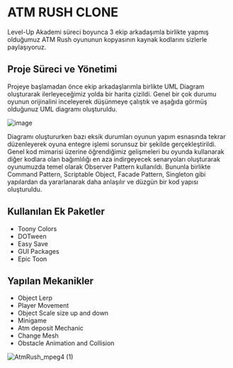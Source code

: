 # ATM RUSH CLONE 
Level-Up Akademi süreci boyunca 3 ekip arkadaşımla birlikte yapmış olduğumuz ATM Rush oyununun kopyasının kaynak kodlarını sizlerle paylaşıyoruz.

## Proje Süreci ve Yönetimi
Projeye başlamadan önce ekip arkadaşlarımla birlikte UML Diagram oluşturarak ilerleyeceğimiz yolda bir harita çizildi. 
Genel bir çok durumu oyunun orijinalini inceleyerek düşünmeye çalıştık ve aşağıda görmüş olduğunuz UML diagramı oluşturuldu.

![image](https://user-images.githubusercontent.com/68375602/182611639-d04ae482-c368-4480-9f24-42f47ae495c0.png)

Diagramı oluştururken bazı eksik durumları oyunun yapım esnasında tekrar düzenleyerek oyuna entegre işlemi sorunsuz bir şekilde gerçekleştirildi. 
Genel kod mimarisi üzerine öğrendiğimiz gelişmeleri bu oyunda kullanarak diğer kodlara olan bağımlılığı en aza indirgeyecek senaryoları oluşturarak 
oyunumuzda temel olarak Observer Pattern kullanıldı. Bununla birlikte Command Pattern, Scriptable Object, Facade Pattern, Singleton gibi yapılardan da yararlanarak
daha anlaşılır ve düzgün bir kod yapısı oluşturuldu.

## Kullanılan Ek Paketler

* Toony Colors 
* DOTween
* Easy Save
* GUI Packages
* Epic Toon

## Yapılan Mekanikler
* Object Lerp
* Player Movement
* Object Scale size up and down
* Minigame
* Atm deposit Mechanic
* Change Mesh
* Obstacle Animation and Collision

![AtmRush_mpeg4 (1)](https://user-images.githubusercontent.com/68375602/182850906-56cad8ec-74b5-4b0a-a41c-71717b804427.gif)

